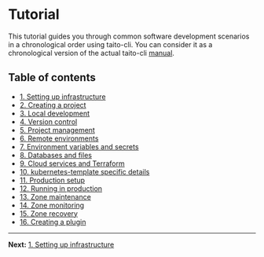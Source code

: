 # Tutorial

This tutorial guides you through common software development scenarios in a chronological order using taito-cli. You can consider it as a chronological version of the actual taito-cli [manual](https://github.com/TaitoUnited/taito-cli/blob/dev/docs/manual/README.md).

## Table of contents

* [1. Setting up infrastructure](01-setting-up-infrastructure.md)
* [2. Creating a project](02-creating-a-project.md)
* [3. Local development](03-local-development.md)
* [4. Version control](04-version-control.md)
* [5. Project management](05-project-management.md)
* [6. Remote environments](06-remote-environments.md)
* [7. Environment variables and secrets](07-env-variables-and-secrets.md)
* [8. Databases and files](08-databases-and-files.md)
* [9. Cloud services and Terraform](09-cloud-services-and-terraform.md)
* [10. kubernetes-template specific details](10-kubernetes-template-specific.md)
* [11. Production setup](11-production-setup.md)
* [12. Running in production](12-running-in-production.md)
* [13. Zone maintenance](13-zone-maintenance.md)
* [14. Zone monitoring](14-zone-monitoring.md)
* [15. Zone recovery](15-zone-recovery.md)
* [16. Creating a plugin](16-creating-a-plugin.md)

---

**Next:** [1. Setting up infrastructure](01-setting-up-infrastructure.md)
